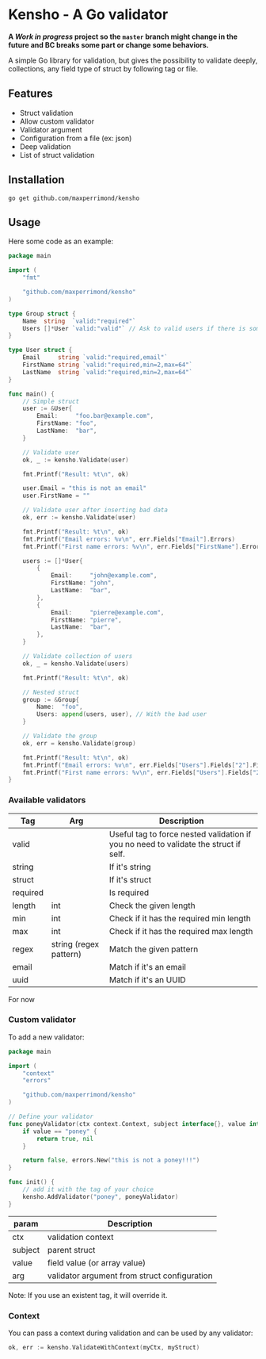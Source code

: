 # Kensho - A Go validator

**A *Work in progress* project so the `master` branch might change in the future and BC breaks some part or change some behaviors.**

A simple Go library for validation, but gives the possibility to validate deeply, collections, any field type of struct by following tag or file.

## Features

 - Struct validation
 - Allow custom validator
 - Validator argument
 - Configuration from a file (ex: json)
 - Deep validation
 - List of struct validation

## Installation

    go get github.com/maxperrimond/kensho

## Usage

Here some code as an example:

```go
package main

import (
	"fmt"

	"github.com/maxperrimond/kensho"
)

type Group struct {
    Name  string  `valid:"required"`
    Users []*User `valid:"valid"` // Ask to valid users if there is some
}

type User struct {
	Email     string `valid:"required,email"`
	FirstName string `valid:"required,min=2,max=64"`
	LastName  string `valid:"required,min=2,max=64"`
}

func main() {
	// Simple struct
	user := &User{
		Email:     "foo.bar@example.com",
		FirstName: "foo",
		LastName:  "bar",
	}

    // Validate user
	ok, _ := kensho.Validate(user)

	fmt.Printf("Result: %t\n", ok)

	user.Email = "this is not an email"
	user.FirstName = ""

    // Validate user after inserting bad data
	ok, err := kensho.Validate(user)

	fmt.Printf("Result: %t\n", ok)
	fmt.Printf("Email errors: %v\n", err.Fields["Email"].Errors)
	fmt.Printf("First name errors: %v\n", err.Fields["FirstName"].Errors)

	users := []*User{
		{
            Email:     "john@example.com",
            FirstName: "john",
            LastName:  "bar",
        },
        {
            Email:     "pierre@example.com",
            FirstName: "pierre",
            LastName:  "bar",
        },
	}

    // Validate collection of users
	ok, _ = kensho.Validate(users)

    fmt.Printf("Result: %t\n", ok)

	// Nested struct
    group := &Group{
    	Name:  "foo",
    	Users: append(users, user), // With the bad user
    }

    // Validate the group
    ok, err = kensho.Validate(group)

    fmt.Printf("Result: %t\n", ok)
    fmt.Printf("Email errors: %v\n", err.Fields["Users"].Fields["2"].Fields["Email"].Errors)
    fmt.Printf("First name errors: %v\n", err.Fields["Users"].Fields["2"].Fields["FirstName"].Errors)
}
```

### Available validators

Tag | Arg | Description
--- | --- | ---
valid | | Useful tag to force nested validation if you no need to validate the struct if self.
string | | If it's string
struct | | If it's struct
required | | Is required
length | int | Check the given length
min | int | Check if it has the required min length
max | int | Check if it has the required max length
regex | string (regex pattern) | Match the given pattern
email | | Match if it's an email
uuid | | Match if it's an UUID

For now

### Custom validator

To add a new validator:

```go
package main

import (
	"context"
	"errors"

	"github.com/maxperrimond/kensho"
)

// Define your validator
func poneyValidator(ctx context.Context, subject interface{}, value interface{}, arg interface{}) (bool, error) {
	if value == "poney" {
		return true, nil
	}

	return false, errors.New("this is not a poney!!!")
}

func init() {
	// add it with the tag of your choice
    kensho.AddValidator("poney", poneyValidator)
}
```

param | Description
---|---
ctx  | validation context
subject | parent struct
value | field value (or array value)
arg | validator argument from struct configuration

Note: If you use an existent tag, it will override it.

### Context

You can pass a context during validation and can be used by any validator:

```go
ok, err := kensho.ValidateWithContext(myCtx, myStruct)
```

